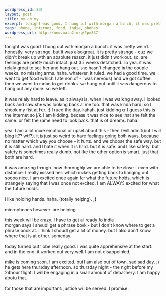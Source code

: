 ```yaml
--- 
wordpress_id: 837
layout: post
title: my oh my
excerpt: tonight was good. I hung out with morgan a bunch. it was pretty weird. honestly. very strange. but it was also great. it is pretty strange - cuz we didn't break up with an absolute reason. it just didn't work out. so. are feelings are pretty much intact. just 3.5 weeks detatched. so yea. it was relaly great to see her and hang out. she hasn't changed in the couple weeks. no missing arms. haha....
tags: phone, internet, food, india, phones
wordpress_url: http://new.nata2.org/?p=837
---
```

tonight was good. I hung out with morgan a bunch. it was pretty weird. honestly. very strange. but it was also great. it is pretty strange - cuz we didn't break up with an absolute reason. it just didn't work out. so. are feelings are pretty much intact. just 3.5 weeks detatched. so yea. it was relaly great to see her and hang out. she hasn't changed in the couple weeks. no missing arms. haha. whatever. it ruled. we had a good time. we went to get food (which I ate non of - I was nervous) and we got coffee. then we went to rodan to get drinks. we hung out until it was dangerous to hang out any more. so we left. <br/><br/>it was relaly hard to leave. as it always is. when I was walking away. I looked back and saw she was looking back at me too. that was kinda hard. so I shook my fist at her. ;) I rued the day. hahah. just kidding or I guess this is the internet so j/k. I am kidding. becase it was nice to see that she felt the same. or felt the same need to look back. that is of dreams. haha. <br/><br/>yea. I am a lot more emotional or upset about this - then I will admit(but I will blog it?? wtf?). it is just so weird to have feelings going both ways. because no matter which way you choose - it hurts. and we choose the safe way. but it is still hard. and I hate it when it is hard. but it is safe. and I like safety. but safety is sometimes really dumb. not like the other option is smart. just that both are hard. 
<br/><br/>it was amazing though. how thoroughly we are able to be close - even with distance. I really missed her. which makes getting back to hanging out soooo nice. I am excited once again for what the future holds. which is strangely saying that I was once not excited. I am ALWAYS excited for what the future holds. <br/><br/>i like holding hands. haha. (totally helping). <b>;)</b><br/><br/>microphones however. are helping. <br/><br/> this week will be crazy. I have to get all ready fo india<br/>morgan says I shoudl get a phrase book - but I don't know where to get a phrase book at. I think I shoudl get a lot of money. but I also don't know where that is at either. someday. <br/><br/>today turned out t obe really good. I was quite apprehensive at the start. and in the end. it worked out very well. I am not disappointed. <br/><br/><a href="http://www.proxientunit.com">mike</a> is coming soon. I am excited. but I am also out of town. sad sad day. ;) he gets here thursday afternoon. so thursday night - the night before my 24hour flight. I will be engaging in a small amount of debachery. I am happy abotu that. <br/><br/>for those that are important: justice will be served. I promise. 
